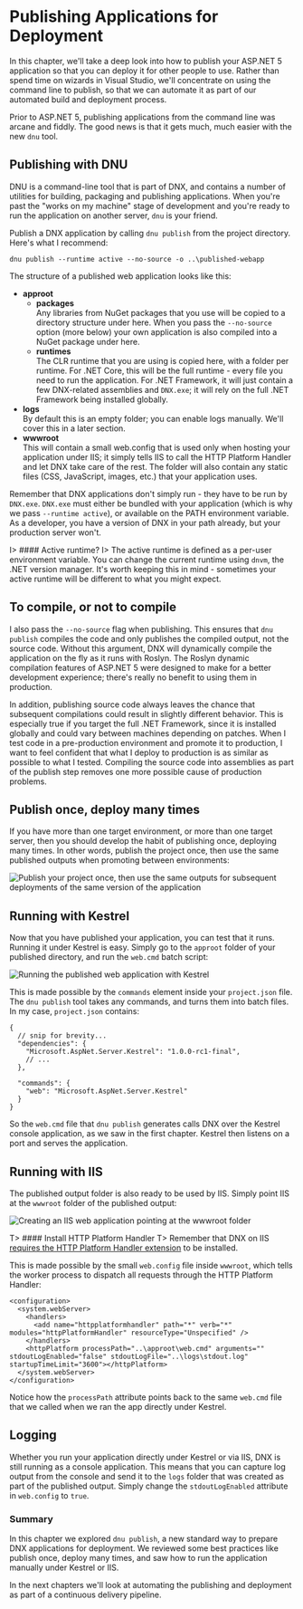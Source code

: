 # Publishing Applications for Deployment

In this chapter, we'll take a deep look into how to publish your ASP.NET 5 application so that you can deploy it for other people to use. Rather than spend time on wizards in Visual Studio, we'll concentrate on using the command line to publish, so that we can automate it as part of our automated build and deployment process.  

Prior to ASP.NET 5, publishing applications from the command line was arcane and fiddly. The good news is that it gets much, much easier with the new `dnu` tool. 

## Publishing with DNU

DNU is a command-line tool that is part of DNX, and contains a number of utilities for building, packaging and publishing applications. When you're past the "works on my machine" stage of development and you're ready to run the application on another server, `dnu` is your friend. 

Publish a DNX application by calling `dnu publish` from the project directory. Here's what I recommend: 

```
dnu publish --runtime active --no-source -o ..\published-webapp
```

The structure of a published web application looks like this:

 - **approot**  
   - **packages**   
   Any libraries from NuGet packages that you use will be copied to a directory structure under here. When you pass the `--no-source` option (more below) your own application is also compiled into a NuGet package under here.  
   - **runtimes**  
   The CLR runtime that you are using is copied here, with a folder per runtime. For .NET Core, this will be the full runtime - every file you need to run the application. For .NET Framework, it will just contain a few DNX-related assemblies and `DNX.exe`; it will rely on the full .NET Framework being installed globally. 
 - **logs**  
 By default this is an empty folder; you can enable logs manually. We'll cover this in a later section. 
 - **wwwroot**  
 This will contain a small web.config that is used only when hosting your application under IIS; it simply tells IIS to call the HTTP Platform Handler and let DNX take care of the rest. The folder will also contain any static files (CSS, JavaScript, images, etc.) that your application uses. 

Remember that DNX applications don't simply run - they have to be run by `DNX.exe`. `DNX.exe` must either be bundled with your application (which is why we pass `--runtime active`), or available on the PATH environment variable. As a developer, you have a version of DNX in your path already, but your production server won't. 

I> #### Active runtime? 
I> The active runtime is defined as a per-user environment variable. You can change the current runtime using `dnvm`, the .NET version manager. It's worth keeping this in mind - sometimes your active runtime will be different to what you might expect. 

## To compile, or not to compile

I also pass the `--no-source` flag when publishing. This ensures that `dnu publish` compiles the code and only publishes the compiled output, not the source code. Without this argument, DNX will dynamically compile the application on the fly as it runs with Roslyn. The Roslyn dynamic compilation features of ASP.NET 5 were designed to make for a better development experience; there's really no benefit to using them in production. 

In addition, publishing source code always leaves the chance that subsequent compilations could result in slightly different behavior. This is especially true if you target the full .NET Framework, since it is installed globally and could vary between machines depending on patches. When I test code in a pre-production environment and promote it to production, I want to feel confident that what I deploy to production is as similar as possible to what I tested. Compiling the source code into assemblies as part of the publish step removes one more possible cause of production problems. 

## Publish once, deploy many times

If you have more than one target environment, or more than one target server, then you should develop the habit of publishing once, deploying many times. In other words, publish the project once, then use the same published outputs when promoting between environments:

![Publish your project once, then use the same outputs for subsequent deployments of the same version of the application](images/build-once.png)

## Running with Kestrel

Now that you have published your application, you can test that it runs. Running it under Kestrel is easy. Simply go to the `approot` folder of your published directory, and run the `web.cmd` batch script: 

![Running the published web application with Kestrel](images/run-kestrel.png)

This is made possible by the `commands` element inside your `project.json` file. The `dnu publish` tool takes any commands, and turns them into batch files. In my case, `project.json` contains:

```
{
  // snip for brevity...
  "dependencies": {
    "Microsoft.AspNet.Server.Kestrel": "1.0.0-rc1-final",
    // ...
  },

  "commands": {
    "web": "Microsoft.AspNet.Server.Kestrel"
  }
}
```

So the `web.cmd` file that `dnu publish` generates calls DNX over the Kestrel console application, as we saw in the first chapter. Kestrel then listens on a port and serves the application. 

## Running with IIS

The published output folder is also ready to be used by IIS. Simply point IIS at the `wwwroot` folder of the published output: 

![Creating an IIS web application pointing at the `wwwroot` folder](images/iis-add.png)

T> #### Install HTTP Platform Handler
T> Remember that DNX on IIS [requires the HTTP Platform Handler extension](http://www.iis.net/downloads/microsoft/httpplatformhandler) to be installed.

This is made possible by the small `web.config` file inside `wwwroot`, which tells the worker process to dispatch all requests through the HTTP Platform Handler:

```
<configuration>
  <system.webServer>
    <handlers>
      <add name="httpplatformhandler" path="*" verb="*" modules="httpPlatformHandler" resourceType="Unspecified" />
    </handlers>
    <httpPlatform processPath="..\approot\web.cmd" arguments="" stdoutLogEnabled="false" stdoutLogFile="..\logs\stdout.log" startupTimeLimit="3600"></httpPlatform>
  </system.webServer>
</configuration>
```

Notice how the `processPath` attribute points back to the same `web.cmd` file that we called when we ran the app directly under Kestrel. 

## Logging

Whether you run your application directly under Kestrel or via IIS, DNX is still running as a console application. This means that you can capture log output from the console and send it to the `logs` folder that was created as part of the published output. Simply change the `stdoutLogEnabled` attribute in `web.config` to `true`. 

### Summary

In this chapter we explored `dnu publish`, a new standard way to prepare DNX applications for deployment. We reviewed some best practices like publish once, deploy many times, and saw how to run the application manually under Kestrel or IIS. 

In the next chapters we'll look at automating the publishing and deployment as part of a continuous delivery pipeline. 
